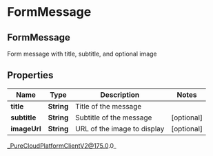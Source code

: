 # FormMessage

## FormMessage
Form message with title, subtitle, and optional image

## Properties

|Name | Type | Description | Notes|
|------------ | ------------- | ------------- | -------------|
| **title** | **String** | Title of the message | |
| **subtitle** | **String** | Subtitle of the message | [optional] |
| **imageUrl** | **String** | URL of the image to display | [optional] |



_PureCloudPlatformClientV2@175.0.0_
